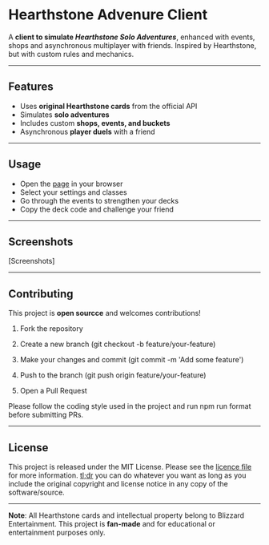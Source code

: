 # Hearthstone Advenure Client

A **client to simulate *Hearthstone Solo Adventures***, enhanced with events, shops and asynchronous multiplayer with friends. Inspired by Hearthstone, but with custom rules and mechanics.

---

## Features

- Uses **original Hearthstone cards** from the official API
- Simulates **solo adventures**
- Includes custom **shops, events, and buckets**
- Asynchronous **player duels** with a friend

---

## Usage

- Open the [page](https://kpoptrashBlaenk.github.io/hearthstone-adventure-client/) in your browser
- Select your settings and classes
- Go through the events to strengthen your decks
- Copy the deck code and challenge your friend

---

## Screenshots

[Screenshots]

---

## Contributing

This project is **open sourcce** and welcomes contributions!

1. Fork the repository

2. Create a new branch (git checkout -b feature/your-feature)

3. Make your changes and commit (git commit -m 'Add some feature')

4. Push to the branch (git push origin feature/your-feature)

5. Open a Pull Request

Please follow the coding style used in the project and run npm run format before submitting PRs.

---

## License

This project is released under the MIT License. Please see the [licence file](LICENSE.md) for more information. [tl;dr](https://www.tldrlegal.com/license/mit-license) you can do whatever you want as long as you include the original copyright and license notice in any copy of the software/source.

---

**Note**: All Hearthstone cards and intellectual property belong to Blizzard Entertainment. This project is **fan-made** and for educational or entertainment purposes only.
